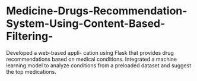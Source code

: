 # Medicine-Drugs-Recommendation-System-Using-Content-Based-Filtering-
 Developed a web-based appli- cation using Flask that provides drug recommendations based on medical conditions. Integrated a machine learning model to analyze conditions from a preloaded dataset and suggest the top medications.
